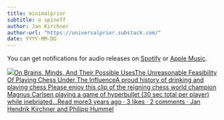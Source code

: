 ```yaml
---
title: minimalprior
subtitle: a spinoff
author: Jan Kirchner
author-url: "https://universalprior.substack.com/"
date: YYYY-MM-DD
---
```


You can get notifications for audio releases on [Spotify](https://open.spotify.com/show/6vHVA4oHPEnt3AqJF6WB64) or [Apple Music](https://podcasts.apple.com/us/podcast/on-brains-minds-and-their-possible-uses/id1617525316).

[![](https://substackcdn.com/image/fetch/w_56,c_limit,f_auto,q_auto:good,fl_progressive:steep/https%3A%2F%2Fbucketeer-e05bbc84-baa3-437e-9518-adb32be77984.s3.amazonaws.com%2Fpublic%2Fimages%2F3c853a3b-98b1-478d-b392-7c3bd57af339_1280x1280.png)On Brains, Minds, And Their Possible UsesThe Unreasonable Feasibility Of Playing Chess Under The InfluenceA proud history of drinking and playing chess Please enjoy this clip of the reigning chess world champion Magnus Carlsen playing a game of hyperbullet (30 sec total per player) while inebriated…Read more3 years ago · 3 likes · 2 comments · Jan Hendrik Kirchner and Philipp Hummel](https://universalprior.substack.com/p/the-unreasonable-feasibility-of-playing?utm_source=substack&utm_campaign=post_embed&utm_medium=web)
